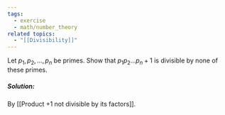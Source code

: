 ```yaml
---
tags:
  - exercise
  - math/number_theory
related topics:
  - "[[Divisibility]]"
---
```

Let $p_1,p_2,\dots,p_n$ be primes. Show that $p_1 p_2\dots p_n + 1$ is divisible by none of these primes.
##### Solution:
By [[Product +1 not divisible by its factors]].
